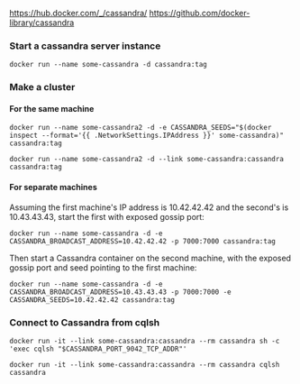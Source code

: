 https://hub.docker.com/_/cassandra/
https://github.com/docker-library/cassandra

### Start a cassandra server instance
```
docker run --name some-cassandra -d cassandra:tag
```

### Make a cluster
#### For the same machine

```
docker run --name some-cassandra2 -d -e CASSANDRA_SEEDS="$(docker inspect --format='{{ .NetworkSettings.IPAddress }}' some-cassandra)" cassandra:tag
```

```
docker run --name some-cassandra2 -d --link some-cassandra:cassandra cassandra:tag
```

#### For separate machines
Assuming the first machine's IP address is 10.42.42.42 and the second's is 10.43.43.43, start the first with exposed gossip port:

```
docker run --name some-cassandra -d -e CASSANDRA_BROADCAST_ADDRESS=10.42.42.42 -p 7000:7000 cassandra:tag
```

Then start a Cassandra container on the second machine, with the exposed gossip port and seed pointing to the first machine:

```
docker run --name some-cassandra -d -e CASSANDRA_BROADCAST_ADDRESS=10.43.43.43 -p 7000:7000 -e CASSANDRA_SEEDS=10.42.42.42 cassandra:tag
```

### Connect to Cassandra from cqlsh
```
docker run -it --link some-cassandra:cassandra --rm cassandra sh -c 'exec cqlsh "$CASSANDRA_PORT_9042_TCP_ADDR"'
```

```
docker run -it --link some-cassandra:cassandra --rm cassandra cqlsh cassandra
``` 